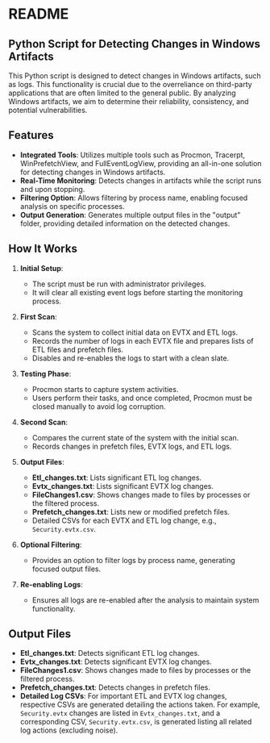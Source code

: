 # README

## Python Script for Detecting Changes in Windows Artifacts

This Python script is designed to detect changes in Windows artifacts, such as logs. This functionality is crucial due to the overreliance on third-party applications that are often limited to the general public. By analyzing Windows artifacts, we aim to determine their reliability, consistency, and potential vulnerabilities.

## Features

- **Integrated Tools**: Utilizes multiple tools such as Procmon, Tracerpt, WinPrefetchView, and FullEventLogView, providing an all-in-one solution for detecting changes in Windows artifacts.
- **Real-Time Monitoring**: Detects changes in artifacts while the script runs and upon stopping.
- **Filtering Option**: Allows filtering by process name, enabling focused analysis on specific processes.
- **Output Generation**: Generates multiple output files in the "output" folder, providing detailed information on the detected changes.

## How It Works

1. **Initial Setup**:
   - The script must be run with administrator privileges.
   - It will clear all existing event logs before starting the monitoring process.
   
2. **First Scan**:
   - Scans the system to collect initial data on EVTX and ETL logs.
   - Records the number of logs in each EVTX file and prepares lists of ETL files and prefetch files.
   - Disables and re-enables the logs to start with a clean slate.

3. **Testing Phase**:
   - Procmon starts to capture system activities.
   - Users perform their tasks, and once completed, Procmon must be closed manually to avoid log corruption.

4. **Second Scan**:
   - Compares the current state of the system with the initial scan.
   - Records changes in prefetch files, EVTX logs, and ETL logs.

5. **Output Files**:
   - **Etl_changes.txt**: Lists significant ETL log changes.
   - **Evtx_changes.txt**: Lists significant EVTX log changes.
   - **FileChanges1.csv**: Shows changes made to files by processes or the filtered process.
   - **Prefetch_changes.txt**: Lists new or modified prefetch files.
   - Detailed CSVs for each EVTX and ETL log change, e.g., `Security.evtx.csv`.

6. **Optional Filtering**:
   - Provides an option to filter logs by process name, generating focused output files.

7. **Re-enabling Logs**:
   - Ensures all logs are re-enabled after the analysis to maintain system functionality.

## Output Files

- **Etl_changes.txt**: Detects significant ETL log changes.
- **Evtx_changes.txt**: Detects significant EVTX log changes.
- **FileChanges1.csv**: Shows changes made to files by processes or the filtered process.
- **Prefetch_changes.txt**: Detects changes in prefetch files.
- **Detailed Log CSVs**: For important ETL and EVTX log changes, respective CSVs are generated detailing the actions taken. For example, `Security.evtx` changes are listed in `Evtx_changes.txt`, and a corresponding CSV, `Security.evtx.csv`, is generated listing all related log actions (excluding noise).
